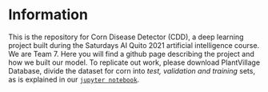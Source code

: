 # Information

This is the repository for Corn Disease Detector (CDD), a deep learning project built 
during the Saturdays AI Quito 2021 artificial intelligence course. We are Team 7. 
Here you will find a github page describing the project and how we built our model. 
To replicate out work, please download PlantVillage Database, divide the dataset for 
corn into *test, validation and training* sets, as is explained in our [`jupyter notebook`](https://drive.google.com/file/d/1IJNLBUoJIQpNhsha8eOib3POjOzjsd1M/view?usp=sharing).
